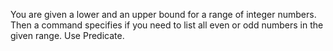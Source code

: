 You are given a lower and an upper bound for a range of integer numbers. Then a command specifies if you need to list all even or odd numbers in the given range. Use Predicate<T>.
